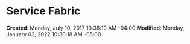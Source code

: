 # Service Fabric

**Created**: Monday, July 10, 2017 10:36:19 AM -04:00
**Modified**: Monday, January 03, 2022 10:30:18 AM -05:00


